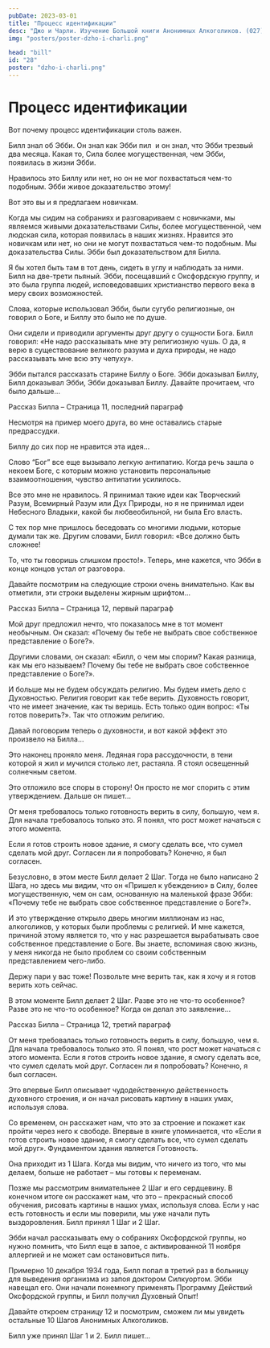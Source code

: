 ```yaml
---
pubDate: 2023-03-01
title: "Процесс идентификации"
desc: "Джо и Чарли. Изучение Большой книги Анонимных Алкоголиков. (027)"
img: "posters/poster-dzho-i-charli.png"

head: "bill"
id: "28"
poster: "dzho-i-charli.png"
---
```


# Процесс идентификации

Вот почему процесс идентификации столь важен.

Билл знал об Эбби. Он знал как Эбби пил  и он знал, что Эбби трезвый два месяца. Какая то, Сила более могущественная, чем Эбби, появилась в жизни Эбби.

Нравилось это Биллу или нет, но он не мог похвастаться чем-то подобным. Эбби живое доказательство этому!

Вот это вы и я предлагаем новичкам.

Когда мы сидим на собраниях и разговариваем с новичками, мы являемся живыми доказательствами Силы, более могущественной, чем людская сила, которая появилась в наших жизнях. Нравится это новичкам или нет, но они не могут похвастаться чем-то подобным. Мы доказательства Силы. Эбби был доказательством для Билла.

Я бы хотел быть там в тот день, сидеть в углу и наблюдать за ними. Билл на две-трети пьяный. Эбби, посещавший с Оксфордскую группу, и это была группа людей, исповедовавших христианство первого века в меру своих возможностей.

Слова, которые использовал Эбби, были сугубо религиозные, он говорил о Боге, и Биллу это было не по душе.

Они сидели и приводили аргументы друг другу о сущности Бога. Билл говорил: «Не надо рассказывать мне эту религиозную чушь. О да, я верю в существование великого разума и духа природы, не надо рассказывать мне всю эту чепуху».

Эбби пытался рассказать старине Биллу о Боге. Эбби доказывал Биллу, Билл доказывал Эбби, Эбби доказывал Биллу. Давайте прочитаем, что было дальше…

Рассказ Билла – Страница 11, последний параграф

Несмотря на пример моего друга, во мне оставались старые предрассудки.

Биллу до сих пор не нравится эта идея…

Слово “Бог” все еще вызывало легкую антипатию. Когда речь зашла о некоем Боге, с которым можно установить персональные взаимоотношения, чувство антипатии усилилось.

Все это мне не нравилось. Я принимал такие идеи как Творческий Разум, Всемирный Разум или Дух Природы, но я не принимал идеи Небесного Владыки, какой бы любвеобильной, ни была Его власть.

С тех пор мне пришлось беседовать со многими людьми, которые думали так же.
Другим словами, Билл говорил: «Все должно быть сложнее!

То, что ты говоришь слишком просто!». Теперь, мне кажется, что Эбби в конце концов устал от разговора.

Давайте посмотрим на следующие строки очень внимательно. Как вы отметили, эти строки выделены жирным шрифтом…

Рассказ Билла – Страница 12, первый параграф

Мой друг предложил нечто, что показалось мне в тот момент необычным. Он сказал: «Почему бы тебе не выбрать свое собственное представление о Боге?».

Другими словами, он сказал: «Билл, о чем мы спорим? Какая разница, как мы его называем? Почему бы тебе не выбрать свое собственное представление о Боге?».

И больше мы не будем обсуждать религию. Мы будем иметь дело с Духовностью. Религия говорит как тебе верить. Духовность говорит, что не имеет значение, как ты веришь. Есть только один вопрос: «Ты готов поверить?». Так что отложим религию.

Давай поговорим теперь о духовности, и вот какой эффект это произвело на Билла…

Это наконец проняло меня. Ледяная гора рассудочности, в тени которой я жил и мучился столько лет, растаяла. Я стоял освещенный солнечным светом.

Это отложило все споры в сторону! Он просто не мог спорить с этим утверждением. Дальше он пишет…

От меня требовалось только готовность верить в силу, большую, чем я. Для начала требовалось только это. Я понял, что рост может начаться с этого момента.

Если я готов строить новое здание, я смогу сделать все, что сумел сделать мой друг. Согласен ли я попробовать? Конечно, я был согласен.

Безусловно, в этом месте Билл делает 2 Шаг. Тогда не было написано 2 Шага, но здесь мы видим, что он «Пришел к убеждению» в Силу, более могущественную, чем он сам, основанную на маленькой фразе Эбби: «Почему тебе не выбрать свое собственное представление о Боге?».

И это утверждение открыло дверь многим миллионам из нас, алкоголиков, у которых были проблемы с религией. И мне кажется, причиной этому является то, что у нас разрешается вырабатывать свое собственное представление о Боге. Вы знаете, вспоминая свою жизнь, у меня никогда не было проблем со своим собственным представлением чего-либо.

Держу пари у вас тоже! Позвольте мне верить так, как я хочу и я готов верить хоть сейчас.

В этом моменте Билл делает 2 Шаг. Разве это не что-то особенное? Разве это не что-то особенное? Когда он делал это заявление...

Рассказ Билла – Страница 12, третий параграф

От меня требовалась только готовность верить в силу, большую, чем я. Для начала требовалось только это. Я понял, что рост может начаться с этого момента. Если я готов строить новое здание, я смогу сделать все, что сумел сделать мой друг. Согласен ли я попробовать? Конечно, я был согласен.

Это впервые Билл описывает чудодейственную действенность духовного строения, и он начал рисовать картину в наших умах, используя слова.

Со временем, он расскажет нам, что это за строение и покажет как пройти через него к свободе. Впервые в книге упоминается, что «Если я готов строить новое здание, я смогу сделать все, что сумел сделать мой друг». Фундаментом здания является Готовность.

Она приходит из 1 Шага. Когда мы видим, что ничего из того, что мы делаем, больше не работает – мы готовы к переменам.

Позже мы рассмотрим внимательнее 2 Шаг и его сердцевину. В конечном итоге он расскажет нам, что это – прекрасный способ обучения, рисовать картины в наших умах, используя слова. Если у нас есть готовность и если мы поверили, мы уже начали путь выздоровления. Билл принял 1 Шаг и 2 Шаг.

Эбби начал рассказывать ему о собраниях Оксфордской группы, но нужно помнить, что Билл еще в запое, с активированной 11 ноября аллергией и не может сам остановиться пить.

Примерно 10 декабря 1934 года, Билл попал в третий раз в больницу для выведения организма из запоя доктором Силкуортом. Эбби навещал его. Они начали понемногу применять Программу Действий Оксфордской группы, и Билл получил Духовный Опыт!

Давайте откроем страницу 12 и посмотрим, сможем ли мы увидеть остальные 10 Шагов Анонимных Алкоголиков.

Билл уже принял Шаг 1 и 2. Билл пишет…
